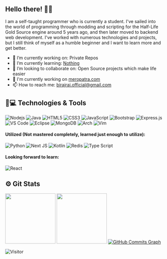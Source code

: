 ## Hello there! 👾✨

I am a self-taught programmer who is currently a student. I've sailed into the world of programming through modding and scripting for the Half-Life Gold Source engine around 5 years ago, and then later moved to backend web development. I've worked with numerous technologies and projects, but I still think of myself as a humble beginner and I want to learn more and get better.

- 🔭 I’m currently working on: Private Repos
- 🌱 I’m currently learning: [Nothing](https://birajrai.github.io)
- 👯 I’m looking to collaborate on: Open Source projects which make life easier
- 👾 I'm currently working on [meropatra.com](https://meropatra.com)
- 📫 How to reach me: birajrai.official@gmail.com

## 🚀💻 Technologies & Tools

![Nodejs](https://img.shields.io/badge/Node%20JS-black?style=flat-square&logo=Node.js)
![Java](https://img.shields.io/badge/Java-orange?style=flat-square&logo=Java)
![HTML5](https://img.shields.io/badge/-HTML5-E34F26?style=flat-square&logo=html5&logoColor=white)
![CSS3](https://img.shields.io/badge/-CSS3-1572B6?style=flat-square&logo=css3)
![JavaScript](https://img.shields.io/badge/-Java%20Script-black?style=flat-square&logo=javascript)
![Bootstrap](https://img.shields.io/badge/-Bootstrap-563D7C?style=flat-square&logo=bootstrap)
![Express.js](https://img.shields.io/badge/express.js-%23404d59.svg?style=flat-square&logo=express&logoColor=%2361DAFB)
![VS Code](https://img.shields.io/badge/-VS%20Code-007ACC?style=flat-square&logo=visual-studio-code)
![Eclipse](https://img.shields.io/badge/Eclipse-FE7A16.svg?style=flat-square&logo=Eclipse&logoColor=white)
![MongoDB](https://img.shields.io/badge/-Mongo%20DB-black?style=flat-square&logo=mongodb)
![Arch](https://img.shields.io/badge/Arch%20Linux-1793D1?logo=arch-linux&logoColor=fff&style=flat-square)
![Vim](https://img.shields.io/badge/VIM-%2311AB00.svg?style=flat-square&logo=vim&logoColor=white)

#### Utilized (Not mastered completely, learned just enough to utilize):
![Python](https://img.shields.io/badge/Python-3670A0?style=flat-square&logo=python&logoColor=ffdd54)
![Next JS](https://img.shields.io/badge/Next-black?style=flat-square&logo=next.js&logoColor=white)
![Kotlin](https://img.shields.io/badge/Kotlin-0095D5?&style=flat-square&logo=kotlin&logoColor=white)
![Redis](https://img.shields.io/badge/-Redis-black?style=flat-square&logo=Redis)
![Type Script](https://img.shields.io/badge/Type%20Script-%23007ACC.svg?style=flat-square&logo=typescript&logoColor=white)

#### Looking forward to learn:
![React](https://img.shields.io/badge/React-20232A?style=flat-square&logo=react&logoColor=61DAFB)

 ## ⚙️ Git Stats

<img height="160" src="https://github-readme-stats-zeta-virid.vercel.app/api?username=birajrai&show_icons=true&theme=tokyonight"> <img height="160" src="https://github-readme-stats-zeta-virid.vercel.app/api/top-langs/?username=birajrai&langs_count=5&layout=compact&theme=tokyonight">
<a href="http://www.github.com/nottmayank"><img src="https://activity-graph.herokuapp.com/graph?username=birajrai&bg_color=1c1917&color=ffffff&line=0891b2&point=ffffff&area_color=1c1917&area=true&hide_border=true&custom_title=GitHub%20Commits%20Graph" alt="GitHub Commits Graph" /></a>

![Visitor](https://visitor-badge.laobi.icu/badge?page_id=birajrai.birajrai)
